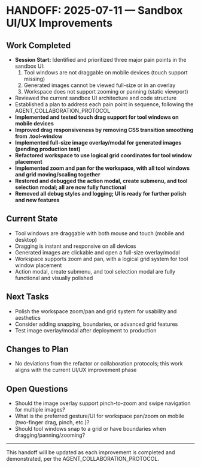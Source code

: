 # HANDOFF: 2025-07-11 — Sandbox UI/UX Improvements

## Work Completed
- **Session Start:** Identified and prioritized three major pain points in the sandbox UI:
  1. Tool windows are not draggable on mobile devices (touch support missing)
  2. Generated images cannot be viewed full-size or in an overlay
  3. Workspace does not support zooming or panning (static viewport)
- Reviewed the current sandbox UI architecture and code structure
- Established a plan to address each pain point in sequence, following the AGENT_COLLABORATION_PROTOCOL
- **Implemented and tested touch drag support for tool windows on mobile devices**
- **Improved drag responsiveness by removing CSS transition smoothing from .tool-window**
- **Implemented full-size image overlay/modal for generated images (pending production test)**
- **Refactored workspace to use logical grid coordinates for tool window placement**
- **Implemented zoom and pan for the workspace, with all tool windows and grid moving/scaling together**
- **Restored and debugged the action modal, create submenu, and tool selection modal; all are now fully functional**
- **Removed all debug styles and logging; UI is ready for further polish and new features**

## Current State
- Tool windows are draggable with both mouse and touch (mobile and desktop)
- Dragging is instant and responsive on all devices
- Generated images are clickable and open a full-size overlay/modal
- Workspace supports zoom and pan, with a logical grid system for tool window placement
- Action modal, create submenu, and tool selection modal are fully functional and visually polished

## Next Tasks
- Polish the workspace zoom/pan and grid system for usability and aesthetics
- Consider adding snapping, boundaries, or advanced grid features
- Test image overlay/modal after deployment to production

## Changes to Plan
- No deviations from the refactor or collaboration protocols; this work aligns with the current UI/UX improvement phase

## Open Questions
- Should the image overlay support pinch-to-zoom and swipe navigation for multiple images?
- What is the preferred gesture/UI for workspace pan/zoom on mobile (two-finger drag, pinch, etc.)?
- Should tool windows snap to a grid or have boundaries when dragging/panning/zooming?

---

This handoff will be updated as each improvement is completed and demonstrated, per the AGENT_COLLABORATION_PROTOCOL. 